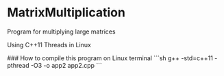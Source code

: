 # MatrixMultiplication
<p>Program for multiplying large matrices</p>
<p>Using C++11 Threads in Linux</p>
### How to compile this program on Linux terminal
```sh
g++ -std=c++11 -pthread -O3 -o app2 app2.cpp
```
<p></p>
